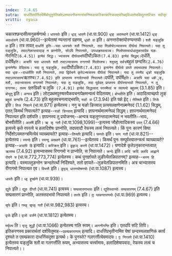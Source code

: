 ```yaml
---
index:  7.4.65
sutra:  दाधर्तिदर्घर्तिदर्घर्षिबोभूतुतेतिक्तेऽलष्यापनीफणत्संसनिष्यदत्करिक्रत्कनिक्रदद्भरिभ्रद्दविध्वतोदविद्युतत्तरित्रतः सरीसृपतंवरीवृजनमर्मृज्यागनीगन्तीति च
vritti:  nyasa
---
```


चकारश्छन्दसीत्यनुकर्षणार्थः। `धारयतेः` इति। `धृञ् धारणे` (धा.पा.900) `धृङ् अवस्थाने` (धा.पा.1412) `धृङ् अवध्वंसने` (धा.पा.960)--इत्येताषां ण्यन्तानां ग्रहणम्, `धृङो वा` इति। अनन्तरोक्तयोरण्यन्तयोः। `श्लौ यङ्लुकि वा` इति। तत्र तावत् `दाधर्त्ति इति--यदा धारयतेः श्लौ निपात्यते, तदा णिलोपोऽभ्यासस्य दीर्घत्वं निपात्यते। यदा तु यङ्लुकि, तदाऽनेकाच्त्वाद्यङ् न प्राप्नोति, सोऽपि निपात्यते, उपधाह्रस्वत्वञ्च। णिलोपस्त्वार्धधातुकत्वादेव यङः `णेरनिटि` (6.4.51) इत्येवं सिद्धः। भ्यासस्य दीर्घत्वमपि `दीर्घोऽकितः` (7.4.83) इत्येवं सिद्धम्। `दर्धर्ति, दर्धर्षि` इति। अत्रापि यदा धारयतेः श्लौ तदाऽभ्यासस्य रुगागमो णिलोपश्च। श्लुस्तु सर्वत्र `बहुलं छन्दसि` (2.4.76) इत्यनेनैव वेदितव्यः। यदा तु यङ्लुकि, तदा `दीर्घोऽकितः` (7.4.83) इत्यनेन दीर्घत्वे प्राप्ते तदभावश्च निपात्यते। यदा धृङः--दाधर्तीति श्लौ निपात्यते, तदा द्विर्वचने कृतेऽभ्यासस्य दीर्घत्वं निपात्यते। यदा तु तस्यैव धृङो यङ्लुकि तदाऽस्यासस्य `ऋतश्च` (7.4.92) इति प्राप्तस्य रुगादेरभावो निपात्यते। `दर्घर्ति, दर्घर्षि` इति। अत्रापि यदा ध#ृङ्, श्लौ, तदाभ्यासस्य रुगागमो निपात्यते; यदा तु यङलुकि, तदा पूर्ववत् प्राप्तस्य दीर्घस्याभावो निपात्यते, न तु रुगागमः; तस्य हि `रुग्रिकौ च लुकि` (7.4.91) इत्येवं सिद्धत्वात् परस्मैपदं च व्यत्ययो बहुलम्` (3.1.85) इति।
`बोभूतु` इति। `अन्यत्र` इति। लोट्प्रथमपुरुषस्यैकवचनापेक्षमन्यत्वं वेदितव्यम्। `बोभवीति` इति। अदादित्वाच्छपो लुक् `बहुलं छन्दसि` (2.4.73) इति बहुलवचनत्वाद्भवति; `यङो वा` (7.3.94) इति पक्षे ईट्।
`तेतिषते` इति। `तिजेः` इति। `तिज निशाने` (धा.पा.971) इत्येतस्य। ननु च यङो ङित्त्वात् प्रत्ययलक्षणेनात्मनेपदं (1.1.62) सिद्धम्, एतत् किमर्थं निपात्यते? इत्याह--`यङो ङित्त्वात्` इत्यादि। ज्ञापनार्थमात्मनेपदं सिद्धम्। ज्ञापनार्थमात्मनेपदं निपात्यत इति दर्शयति। ज्ञापनस्य तु प्रयोजनम्--अन्यत्र यङ्लुगन्तादात्मनेपदं न भवतीति--भावः, बोभवीतीति।
`अलर्षि` इति। `ऋ सृ गतौ` (धा.पा.1098,1099)--इत्यस्य जौहोत्यादिकस्य `उरत्` (7.4.66) इत्यत्त्वे कृते रपरत्वे च हलादिशेषः प्राप्नोति, तदपवादौ रेफस्य लत्वं निपात्यते। किं पुनः कारणं सिपा निर्देशोऽयमतन्त्रमित्येवं व्याख्यायते? इत्याह--`तिप्यपि` इत्यादि।
`फणतेः` इति। `फण गतौ` (धा.पा.821)--इत्येतस्य। `स्यन्देः` इति। `स्यन्दू प्रस्रवणे` (धा.पा.761)--इत्येतस्य। किमर्थं पुनः सम्पूर्वस्यातन्त्रत्वं व्याख्यायते? इत्याह--`अत्रापि हि` इत्यादि।
`करिक्रत्` इति। `डुकृञ् करणे` (धा.पा.1472)। यणादेशे कृतेऽनृकारान्तत्वात् `ऋतश्च` (7.4.92) इत्यभ्यासस्य रिगागमो न प्राप्नोति, स निपात्यते।
`क्रन्देः` इति। `कदि क्रदि क्लदि आह्वाने रोदने च` (धा.पा.772,773,774) इत्येतस्य। कथं पुनर्ज्ञायते लुङीत्येतन्निपातनम्? इत्याह--`अस्य हि` इत्यादि। यस्माल्लुङन्तेन क्रन्दतेरर्थो निर्दिश्यते, ततो ज्ञायते--लुङयेतन्निपातनमिति। अत्र चाभ्यासस्य रीगागमो निपात्यत एव।
`विभर्त्तेः` इति। `डुभृञ् धारणपोषणयोः` (धा.पा.1087) इत्यस्य।

`ध्वरतेः` इति। `ध्वृ हूर्च्छने` (धा.पा.939)।

`द्युतेः` इति। `द्युत दीप्तौ` (धा.पा.741) इत्यस्य। `सम्प्रसारणाभावः` इति। `द्युतिस्वाप्योः सम्प्रसारणम्` (7.4.67) इति सम्प्रसारणं प्राप्नोति, अतस्तदभावो निपात्यते।
`तरतेः` इति। `तृ़ प्लवनतरणयोः` (धा.पा.969) इत्यस्य।

`सृपेः` इति। `गम्लृ सृप्लृ गतौ` (धा.पा.982,983) इत्यस्य।

`वृजेः` इति। `वृजो वर्जने` (धा.पा.1812) इत्येतस्य।

`मर्मृज्य` ति। `मृजू शुद्धौ` (धा.पा.1066) इत्येतस्य णलि रूपम्। `आगनीगन्ति` इति। एतदपि सटि तिपि।
इतिकरणस्य प्रकारार्थतां दर्शयितुमाह--`एवम्प्रकाराणाम्` इत्यादि। दाधर्त्तिप्रभृतीनामिव येषां छन्दस्यलाक्षणिकं कार्यं दृश्यते त एवम्प्रकारा दाधर्त्तिसदृशा इत्यर्थः। के पुनस्ते? गलगर्त्तीत्येवमादयः। `गृ़ निगरणे` (धा.पा.1410) इत्येतस्य यङ्लुकि श्लौ वा गलगर्त्तीति रूपम्, अभ्यासस्य चर्त्त्वामावः, हलादिशेषापवादः, रेफस्य लत्वं च निपात्यते।।

